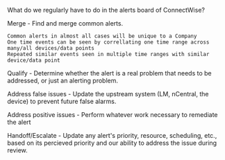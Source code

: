 What do we regularly have to do in the alerts board of ConnectWise?

Merge - Find and merge common alerts.

	Common alerts in almost all cases will be unique to a Company
	One time events can be seen by correllating one time range across many/all devices/data points
	Repeated similar events seen in multiple time ranges with similar device/data point

Qualify - Determine whether the alert is a real problem that needs to be addressed, or just an alerting problem.

Address false issues - Update the upstream system (LM, nCentral, the device) to prevent future false alarms.

Address positive issues - Perform whatever work necessary to remediate the alert

Handoff/Escalate - Update any alert's priority, resource, scheduling, etc., based on its percieved priority and our ability to address the issue during review.
